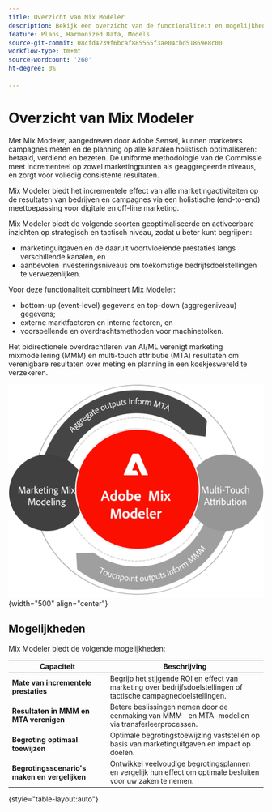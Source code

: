 ```yaml
---
title: Overzicht van Mix Modeler
description: Bekijk een overzicht van de functionaliteit en mogelijkheden van Mix Modeler.
feature: Plans, Harmonized Data, Models
source-git-commit: 08cfd4239f6bcaf885565f3ae04cbd51869e8c00
workflow-type: tm+mt
source-wordcount: '260'
ht-degree: 0%

---
```



# Overzicht van Mix Modeler

Met Mix Modeler, aangedreven door Adobe Sensei, kunnen marketers campagnes meten en de planning op alle kanalen holistisch optimaliseren: betaald, verdiend en bezeten. De uniforme methodologie van de Commissie meet incrementeel op zowel marketingpunten als geaggregeerde niveaus, en zorgt voor volledig consistente resultaten.

Mix Modeler biedt het incrementele effect van alle marketingactiviteiten op de resultaten van bedrijven en campagnes via een holistische (end-to-end) meettoepassing voor digitale en off-line marketing.

Mix Modeler biedt de volgende soorten geoptimaliseerde en activeerbare inzichten op strategisch en tactisch niveau, zodat u beter kunt begrijpen:

* marketinguitgaven en de daaruit voortvloeiende prestaties langs verschillende kanalen, en
* aanbevolen investeringsniveaus om toekomstige bedrijfsdoelstellingen te verwezenlijken.


Voor deze functionaliteit combineert Mix Modeler:

* bottom-up (event-level) gegevens en top-down (aggregeniveau) gegevens;
* externe marktfactoren en interne factoren, en
* voorspellende en overdrachtsmethoden voor machinetolken.

Het bidirectionele overdrachtleren van AI/ML verenigt marketing mixmodellering (MMM) en multi-touch attributie (MTA) resultaten om verenigbare resultaten over meting en planning in een koekjeswereld te verzekeren.

![Bidirectioneel leren van overdracht](../assets/birdirectional-transfer-learning.png){width="500" align="center"}


## Mogelijkheden

Mix Modeler biedt de volgende mogelijkheden:

| Capaciteit | Beschrijving |
|---|---|
| **Mate van incrementele prestaties** | Begrijp het stijgende ROI en effect van marketing over bedrijfsdoelstellingen of tactische campagnedoelstellingen. |
| **Resultaten in MMM en MTA verenigen** | Betere beslissingen nemen door de eenmaking van MMM- en MTA-modellen via transferleerprocessen. |
| **Begroting optimaal toewijzen** | Optimale begrotingstoewijzing vaststellen op basis van marketinguitgaven en impact op doelen. |
| **Begrotingsscenario&#39;s maken en vergelijken** | Ontwikkel veelvoudige begrotingsplannen en vergelijk hun effect om optimale besluiten voor uw zaken te nemen. |

{style="table-layout:auto"}









